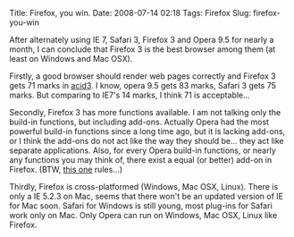 Title: Firefox, you win.
Date: 2008-07-14 02:18
Tags: Firefox
Slug: firefox-you-win

After alternately using IE 7, Safari 3, Firefox 3 and Opera 9.5 for
nearly a month, I can conclude that Firefox 3 is the best browser among
them (at least on Windows and Mac OSX).

Firstly, a good browser should render web pages correctly and Firefox 3
gets 71 marks in [acid3][]. I know, opera 9.5 gets 83 marks, Safari 3
gets 75 marks. But comparing to IE7's 14 marks, I think 71 is
acceptable...

Secondly, Firefox 3 has more functions available. I am not talking only
the build-in functions, but including add-ons. Actually Opera had the
most powerful build-in functions since a long time ago, but it is
lacking add-ons, or I think the add-ons do not act like the way they
should be... they act like separate applications. Also, for every Opera
build-in functions, or nearly any functions you may think of, there
exist a equal (or better) add-on in Firefox. (BTW, [this one][]
rules...)

Thirdly, Firefox is cross-platformed (Windows, Mac OSX, Linux). There is
only a IE 5.2.3 on Mac, seems that there won't be an updated version of
IE for Mac soon. Safari for Windows is still young, most plug-ins for
Safari work only on Mac. Only Opera can run on Windows, Mac OSX, Linux
like Firefox.

  [acid3]: http://acid3.acidtests.org/
  [this one]: https://addons.mozilla.org/en-US/firefox/addon/4287
